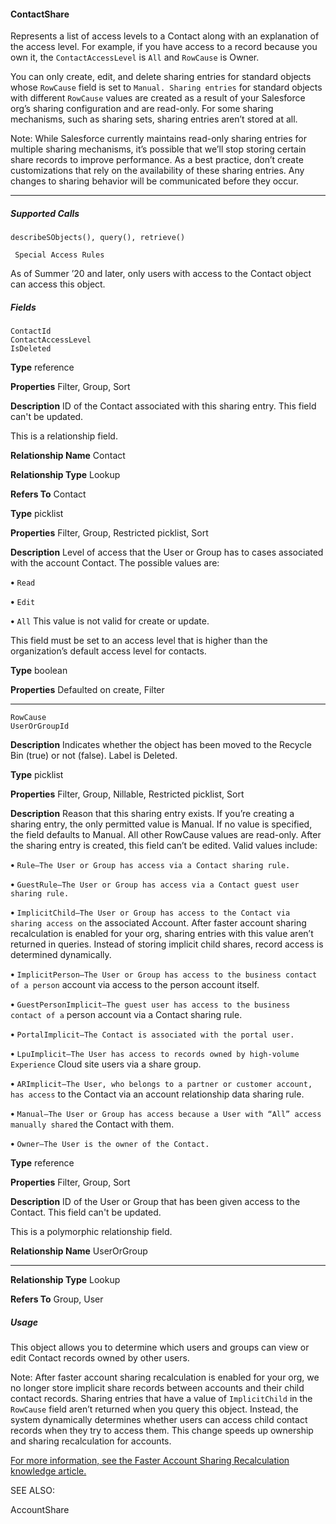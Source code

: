 #### ContactShare

Represents a list of access levels to a Contact along with an explanation of the access level. For example, if you have access to a record
because you own it, the `ContactAccessLevel` is `All` and `RowCause` is Owner.

You can only create, edit, and delete sharing entries for standard objects whose `RowCause` field is set to `Manual. Sharing entries`
for standard objects with different `RowCause` values are created as a result of your Salesforce org’s sharing configuration and are
read-only. For some sharing mechanisms, such as sharing sets, sharing entries aren’t stored at all.

Note: While Salesforce currently maintains read-only sharing entries for multiple sharing mechanisms, it’s possible that we’ll stop
storing certain share records to improve performance. As a best practice, don’t create customizations that rely on the availability
of these sharing entries. Any changes to sharing behavior will be communicated before they occur.


-----

##### Supported Calls
```
describeSObjects(), query(), retrieve()

 Special Access Rules

```
As of Summer ’20 and later, only users with access to the Contact object can access this object.

##### Fields

```
ContactId
ContactAccessLevel
IsDeleted

```

**Type**
reference

**Properties**
Filter, Group, Sort

**Description**
ID of the Contact associated with this sharing entry. This field can't be updated.

This is a relationship field.

**Relationship Name**
Contact

**Relationship Type**
Lookup

**Refers To**
Contact

**Type**
picklist

**Properties**
Filter, Group, Restricted picklist, Sort

**Description**
Level of access that the User or Group has to cases associated with the account Contact. The
possible values are:

**•** `Read`

**•** `Edit`

**•** `All` This value is not valid for create or update.

This field must be set to an access level that is higher than the organization’s default access
level for contacts.

**Type**
boolean

**Properties**
Defaulted on create, Filter


-----

```
RowCause
UserOrGroupId

```

**Description**
Indicates whether the object has been moved to the Recycle Bin (true) or not (false).
Label is Deleted.

**Type**
picklist

**Properties**
Filter, Group, Nillable, Restricted picklist, Sort

**Description**
Reason that this sharing entry exists. If you’re creating a sharing entry, the only permitted
value is Manual. If no value is specified, the field defaults to Manual. All other RowCause
values are read-only. After the sharing entry is created, this field can’t be edited. Valid values
include:

**•** `Rule—The User or Group has access via a Contact sharing rule.`

**•** `GuestRule—The User or Group has access via a Contact guest user sharing rule.`

**•** `ImplicitChild—The User or Group has access to the Contact via sharing access on`
the associated Account. After faster account sharing recalculation is enabled for your org,
sharing entries with this value aren’t returned in queries. Instead of storing implicit child
shares, record access is determined dynamically.

**•** `ImplicitPerson—The User or Group has access to the business contact of a person`
account via access to the person account itself.

**•** `GuestPersonImplicit—The guest user has access to the business contact of a`
person account via a Contact sharing rule.

**•** `PortalImplicit—The Contact is associated with the portal user.`

**•** `LpuImplicit—The User has access to records owned by high-volume Experience`
Cloud site users via a share group.

**•** `ARImplicit—The User, who belongs to a partner or customer account, has access`
to the Contact via an account relationship data sharing rule.

**•** `Manual—The User or Group has access because a User with “All” access manually shared`
the Contact with them.

**•** `Owner—The User is the owner of the Contact.`

**Type**
reference

**Properties**
Filter, Group, Sort

**Description**
ID of the User or Group that has been given access to the Contact. This field can't be updated.

This is a polymorphic relationship field.

**Relationship Name**
UserOrGroup


-----

**Relationship Type**
Lookup

**Refers To**
Group, User

##### Usage

This object allows you to determine which users and groups can view or edit Contact records owned by other users.

Note: After faster account sharing recalculation is enabled for your org, we no longer store implicit share records between accounts
and their child contact records. Sharing entries that have a value of `ImplicitChild` in the `RowCause` field aren’t returned
when you query this object. Instead, the system dynamically determines whether users can access child contact records when
they try to access them. This change speeds up ownership and sharing recalculation for accounts.

[For more information, see the Faster Account Sharing Recalculation knowledge article.](https://help.salesforce.com/s/articleView?id=000394638&type=1&language=en_US)

SEE ALSO:

AccountShare
